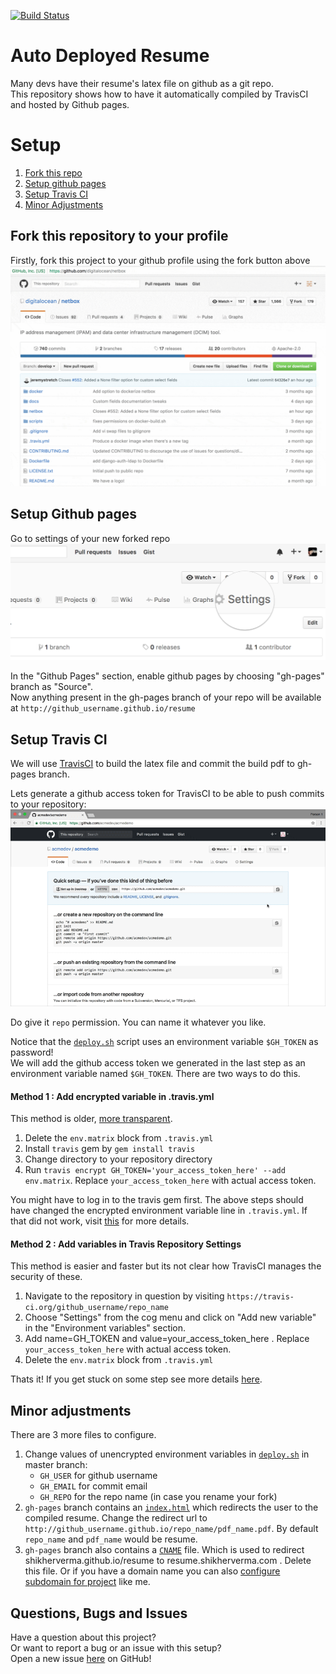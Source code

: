 [![Build Status](https://travis-ci.org/ShikherVerma/resume.svg?branch=master)](https://travis-ci.org/ShikherVerma/resume)

# Auto Deployed Resume
Many devs have their resume's latex file on github as a git repo.  
This repository shows how to have it automatically compiled by TravisCI and hosted by Github pages.

# Setup

1. [Fork this repo](#fork-this-repository-to-your-profile)
1. [Setup github pages](#setup-github-pages)
1. [Setup Travis CI](#setup-travis-ci)
1. [Minor Adjustments](#minor-adjustments)

## Fork this repository to your profile
Firstly, fork this project to your github profile using the fork button above
![Fork Button](./img/github_fork_button.gif "Fork Button")

## Setup Github pages
Go to settings of your new forked repo
![Settings Button](./img/github_repo_settings.png "Repository Settings Button")

In the "Github Pages" section, enable github pages by choosing "gh-pages" branch as "Source".  
Now anything present in the gh-pages branch of your repo will be available at `http://github_username.github.io/resume`  

## Setup Travis CI
We will use [TravisCI](https://travis-ci.org) to build the latex file and commit the build pdf to gh-pages branch.  

Lets generate a github access token for TravisCI to be able to push commits to your repository:
![Generate Access Token](./img/github_generate_token.gif "Generate Access Token")

Do give it `repo` permission. You can name it whatever you like.

Notice that the [`deploy.sh`](https://github.com/ShikherVerma/resume/blob/master/deploy.sh#L33) script uses an environment variable `$GH_TOKEN` as password!  
We will add the github access token we generated in the last step as an environment variable named `$GH_TOKEN`.
There are two ways to do this.

#### Method 1 : Add encrypted variable in .travis.yml
This method is older, [more transparent](https://docs.travis-ci.com/user/encryption-keys).  

1. Delete the `env.matrix` block from `.travis.yml`
1. Install `travis` gem by `gem install travis`
1. Change directory to your repository directory
1. Run `travis encrypt GH_TOKEN='your_access_token_here' --add env.matrix`. Replace `your_access_token_here` with actual access token.

You might have to log in to the travis gem first. The above steps should have changed the encrypted environment
variable line in `.travis.yml`. If that did not work, visit [this](https://docs.travis-ci.com/user/environment-variables/#Defining-encrypted-variables-in-.travis.yml) for more details.

#### Method 2 : Add variables in Travis Repository Settings
This method is easier and faster but its not clear how TravisCI manages the security of these.

1. Navigate to the repository in question by visiting `https://travis-ci.org/github_username/repo_name`
1. Choose "Settings" from the cog menu and click on "Add new variable" in the "Environment variables" section.
1. Add name=GH_TOKEN and value=your_access_token_here . Replace `your_access_token_here` with actual access token.
1. Delete the `env.matrix` block from `.travis.yml` 

Thats it! If you get stuck on some step see more details [here](https://docs.travis-ci.com/user/environment-variables/#Defining-Variables-in-Repository-Settings).

## Minor adjustments
There are 3 more files to configure.

1. Change values of unencrypted environment variables in [`deploy.sh`](https://github.com/ShikherVerma/resume/blob/master/deploy.sh#L6) in master branch:
	* `GH_USER` for github username
	* `GH_EMAIL` for commit email
	* `GH_REPO` for the repo name (in case you rename your fork)
2. `gh-pages` branch contains an [`index.html`](https://github.com/ShikherVerma/resume/blob/gh-pages/index.html#L9) which redirects the user to the compiled resume. Change the redirect url to `http://github_username.github.io/repo_name/pdf_name.pdf`. By default `repo_name` and `pdf_name` would be resume.
3. `gh-pages` branch also contains a [`CNAME`](https://github.com/ShikherVerma/resume/blob/gh-pages/CNAME) file. Which is used to redirect shikherverma.github.io/resume to resume.shikherverma.com . Delete this file. Or if you have a domain name you can also [configure subdomain for project](https://help.github.com/articles/setting-up-a-custom-subdomain/) like me.

## Questions, Bugs and Issues
Have a question about this project?  
Or want to report a bug or an issue with this setup?  
Open a new issue [here](https://github.com/ShikherVerma/resume/issues) on GitHub!
